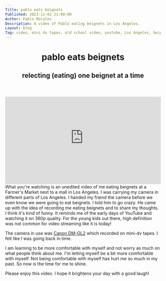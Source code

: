 ```yaml
---
Title: pablo eats beignets
Published: 2023-11-02 21:00:00
Author: Pablo Morales
Description: A video of Pablo eating beignets in Los Angeles.
Layout: blog
Tag: video, mini dv tapes, old school video, youtube, Los Angeles, beignets, food, farmer's market
---
```

<header class="tc ph4">
  <h1 class="f3 f2-m f1-l fw2 black-90 mv3">
   pablo eats beignets 
  </h1>
  <h2 class="f5 f4-m f3-l fw2 black-50 mt0 lh-copy">
  relecting (eating) one beignet at a time 
  </h2>
</header>
<div class="center fw4" markdown="1">
<div class="container br4" ><iframe class="responsive-iframe" src="https://www.youtube-nocookie.com/embed/1xYOThIgKHc?si=4SrsCVcb6O0Y2brO" title="YouTube video player" frameborder="0" allow="accelerometer; autoplay; clipboard-write; encrypted-media; gyroscope; picture-in-picture; web-share" allowfullscreen></iframe></div>

<div markdown="1" class="roboto f3 lh-copy center measure">What you're watching is an unedited video of me eating beignets at a Farmer's Market next to a mall in Los Angeles. I was carrying my camera in different parts of Los Angeles. I handed my friend the camera before we even know we were going to eat beignets. I told him to go crazy. He came up with the idea of recording me eating beignets and to share my thoughts. I think it's kind of funny. It reminds me of the early days of YouTube and watching it on 360p quality. For the young kids out there, high definition was not common for video streaming like it is today! 

The camera in use was [Canon DM-GL2](https://youtu.be/KycQ2i0lt90) which recorded on mini-dv tapes. I felt like I was going back in time.

I am learning to be more comfortable with myself and not worry as much on what people think about me. I'm letting myself be a bit more comfortable with myself. Not being comfortable with myself has hurt me so much in my past. So now is the time for me to shine. 

Please enjoy this video. I hope it brightens your day with a good laugh! 
 </div>



</div>

<style>
.container {
  position: relative;
  overflow: hidden;
  width: 100%;
  padding-top: 56.25%; /* 16:9 Aspect Ratio (divide 9 by 16 = 0.5625) */
}

/* Then style the iframe to fit in the container div with full height and width */
.responsive-iframe {
  position: absolute;
  top: 0;
  left: 0;
  bottom: 0;
  right: 0;
  width: 100%;
  height: 100%;
}

</style>
